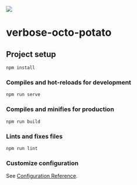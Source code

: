<a href="https://www.netlify.com">
  <img src="https://www.netlify.com/img/global/badges/netlify-color-accent.svg"/>
</a>

# verbose-octo-potato

## Project setup
```
npm install
```

### Compiles and hot-reloads for development
```
npm run serve
```

### Compiles and minifies for production
```
npm run build
```

### Lints and fixes files
```
npm run lint
```

### Customize configuration
See [Configuration Reference](https://cli.vuejs.org/config/).
